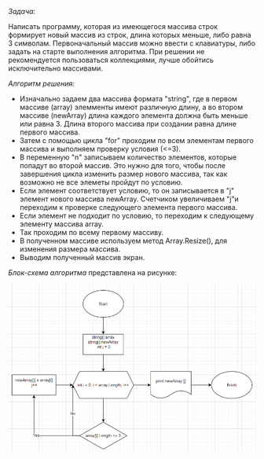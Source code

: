 *Задача:*

 Написать программу, которая из имеющегося массива строк формирует новый массив из строк, длина которых меньше, либо равна 3 символам. Первоначальный массив можно ввести с клавиатуры, либо задать на старте выполнения алгоритма. При решении не рекомендуется пользоваться коллекциями, лучше обойтись исключительно массивами.

*Алгоритм решения:*

- Изначально задаем два массива формата "string", где в первом массиве (array) элемменты имеют различную длину, а во втором массиве (newArray) длина каждого элемента должна быть меньше или равна 3. Длина второго массива при создании равна длине первого массива. 
- Затем с помощью цикла "for" проходим по всем элементам первого массива и выполняем проверку условия (<=3). 
- В переменную "n" записываем количество элементов, которые попадут во второй массив. Это нужно для того, чтобы после завершения цикла изменить размер нового массива, так как возможно не все элеметы пройдут по условию.
- Если элемент соответствует условию, то он записывается в "j" элемент нового массива newArray. Счетчиком увеличиваем "j"и переходим к проверке следующего элемента первого массива.
- Если элемент не подходит по условию, то переходим к следующему элементу массива array.
- Так проходим по всему первому массиву.
- В полученном массиве используем метод Array.Resize(), для изменения размера массива.
- Выводим полученный массив экран.

*Блок-схема алгоритма* представлена на рисунке:

![блок-схема](control.png)
